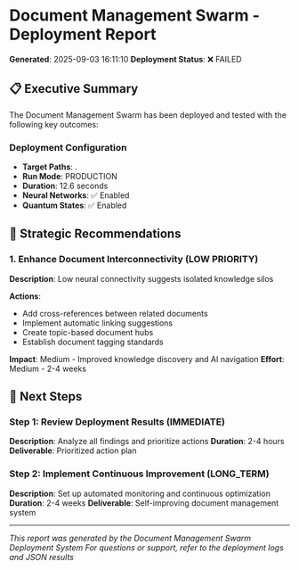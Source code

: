 # Document Management Swarm - Deployment Report

**Generated**: 2025-09-03 16:11:10
**Deployment Status**: ❌ FAILED

## 📋 Executive Summary

The Document Management Swarm has been deployed and tested with the following key outcomes:

### Deployment Configuration
- **Target Paths**: .
- **Run Mode**: PRODUCTION
- **Duration**: 12.6 seconds
- **Neural Networks**: ✅ Enabled
- **Quantum States**: ✅ Enabled


## 🎯 Strategic Recommendations

### 1. Enhance Document Interconnectivity (LOW PRIORITY)

**Description**: Low neural connectivity suggests isolated knowledge silos

**Actions**:
- Add cross-references between related documents
- Implement automatic linking suggestions
- Create topic-based document hubs
- Establish document tagging standards

**Impact**: Medium - Improved knowledge discovery and AI navigation
**Effort**: Medium - 2-4 weeks


## 🚀 Next Steps

### Step 1: Review Deployment Results (IMMEDIATE)

**Description**: Analyze all findings and prioritize actions
**Duration**: 2-4 hours
**Deliverable**: Prioritized action plan

### Step 2: Implement Continuous Improvement (LONG_TERM)

**Description**: Set up automated monitoring and continuous optimization
**Duration**: 2-4 weeks
**Deliverable**: Self-improving document management system


---

*This report was generated by the Document Management Swarm Deployment System*
*For questions or support, refer to the deployment logs and JSON results*
